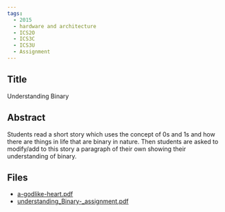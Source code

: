 ```yaml
---
tags:
  - 2015
  - hardware and architecture
  - ICS2O
  - ICS3C
  - ICS3U
  - Assignment
---
```

    
## Title

Understanding Binary

## Abstract

Students read a short story which uses the concept of 0s and 1s and how there are things in life that are binary in nature. Then students are asked to modify/add to this story a paragraph of their own showing their understanding of binary.

## Files

- [a-godlike-heart.pdf](https://www.russellgordon.ca/acse/cemc-cse-resources/resources/2015/Zahara_Bokhari/a-godlike-heart.pdf)
- [understanding_Binary-_assignment.pdf](https://www.russellgordon.ca/acse/cemc-cse-resources/resources/2015/Zahara_Bokhari/understanding_Binary-_assignment.pdf)
